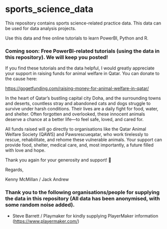 # sports_science_data

This repository contains sports science-related practice data. This data can be used for data analysis projects.

Use this data and free online tutorials to learn PowerBI, Python and R.

### Coming soon: Free PowerBI-related tutorials (using the data in this repository). We will keep you posted!


If you find these tutorials and the data helpful, I would greatly appreciate your support in raising funds for animal welfare in Qatar. You can donate to the cause here:

https://gogetfunding.com/raising-money-for-animal-welfare-in-qatar/

In the heart of Qatar’s bustling capital city Doha, and the surrounding towns and deserts, countless stray and abandoned cats and dogs struggle to survive under harsh conditions. Their lives are a daily fight for food, water, and shelter. Often forgotten and overlooked, these innocent animals deserve a chance at a better life—to feel safe, loved, and cared for.

All funds raised will go directly to organisations like the Qatar Animal Welfare Society (QAWS) and Pawsrescueqatar, who work tirelessly to rescue, rehabilitate, and rehome these vulnerable animals. Your support can provide food, shelter, medical care, and, most importantly, a future filled with love and hope.

Thank you again for your generosity and support! 🙂 

Regards,

Kenny McMillan / Jack Andrew

### Thank you to the following organisations/people for supplying the data in this repository (All data has been anonymised, with some random noise added).

- Steve Barrett / Playmaker for kindly supplying PlayerMaker information (https://www.playermaker.com/)
  


